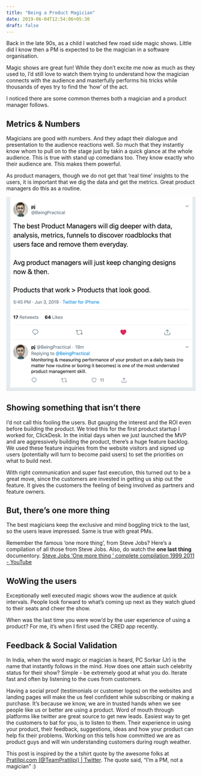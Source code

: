 ```yaml
---
title: "Being a Product Magician"
date: 2019-06-04T12:54:06+05:30
draft: false
---
```


Back in the late 90s, as a child I watched few road side magic shows. Little did I know then a PM is expected to be the magician in a software organisation.

Magic shows are great fun! While they don’t excite me now as much as they used to, I’d still love to watch them trying to understand how the magician connects with the audience and masterfully performs his tricks while thousands of eyes try to find the ‘how’ of the act.

I noticed there are some common themes both a magician and a product manager follows. 

## Metrics & Numbers
Magicians are good with numbers. And they adapt their dialogue and presentation to the audience reactions well. So much that they instantly know whom to pull on to the stage just by takin a quick glance at the whole audience. This is true with stand up comedians too. They know exactly who their audience are. This makes them powerful. 

As product managers, though we do not get that ‘real time’  insights to the users,  it is important that we dig the data and get the metrics. Great product managers do this as a routine. 

![](../images/pm-analytics.png)



## Showing something that isn’t there
I’d not call this fooling the users. But gauging the interest and the ROI even before building the product. We tried this for the first product startup I worked for, ClickDesk. In the initial days when we just launched the MVP and are aggressively building the product, there’s a huge feature backlog. We used these feature inquiries from the website visitors and signed up users (potentially will turn to become paid users) to set the priorities on what to build next.  

With right communication and super fast execution, this turned out to be a great move, since the customers are invested in getting us ship out the feature. It gives the customers the feeling of being involved as partners and feature owners. 


## But, there’s one more thing
The best magicians keep the exclusive and mind boggling trick to the last, so the users leave impressed. Same is true with great PMs. 

Remember the famous ‘one more thing’, from Steve Jobs? Here’s a compilation of all those from Steve Jobs. Also, do watch the **one last thing** documentory. 
[Steve Jobs ‘One more thing   ‘ complete compilation 1999 2011 - YouTube](https://www.youtube.com/watch?v=sdqMvEZTxlI)


## WoWing the users
Exceptionally well executed magic shows wow the audience at quick intervals. People look forward to what’s coming up next as they watch glued to their seats and cheer the show. 

When was the last time you were wow’d by the user experience of using a product? For me, it’s when I first used the CRED app recently.


## Feedback & Social Validation
In India, when the word magic or magician is heard, PC Sorkar (Jr) is the name that instantly follows in the mind. How does one attain such celebrity status for their show? Simple - be extremely good at what you do. Iterate fast and often by listening to the cues from customers.

Having a social proof (testimonials or customer logos) on the websites and landing pages will make the us feel confident while subscribing or making a purchase. It’s because we know, we are in trusted hands when we see people like us or better are using a product. Word of mouth through platforms like twitter are great source to get new leads. Easiest way to get the customers to bat for you, is to listen to them. Their experience in using your product, their feedback, suggestions, ideas and how your product can help fix their problems. Working on this tells how committed we are as product guys and will win understanding customers during rough weather. 


This post is inspired by the a tshirt quote by the awesome folks at [Pratilipi.com (@TeamPratilipi) | Twitter](https://twitter.com/teampratilipi). The quote said, “I’m a PM, not a magician” :)